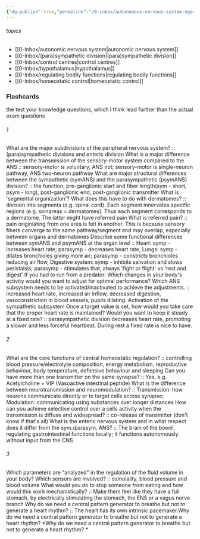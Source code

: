 ```yaml
---
{"dg-publish":true,"permalink":"/0-inbox/autonomous-nervous-system-egert/","tags":["uni/fmb/ans"]}
---
```


###### topics
- [[0-Inbox/autonomic nervous system\|autonomic nervous system]]
- [[0-Inbox/(para)sympathetic division\|(para)sympathetic division]]
- [[0-Inbox/control centres\|control centres]]
- [[0-Inbox/hypothalamus\|hypothalamus]]
- [[0-Inbox/regulating bodily functions\|regulating bodily functions]]
- [[0-Inbox/homeostatic control\|homeostatic control]]


### Flashcards
the test your knowledge questions, which I think lead further than the actual exam questions
###### 1
What are the major subdivisions of the peripheral nervous system? :: (para)sympathetic divisions and enteric division
What is a major difference between the transmission of the sensory-motor system compared to the ANS :: sensory-motor is voluntary, ANS not; sensory-motor is single-neuron pathway, ANS two-neuron pathway
What are major structural differences between the sympathetic (symANS) and the parasympathetic (psymANS) division? :: the function, pre-ganglionic start and fiber length(sym - short, psym - long), post-ganglionic end, post-ganglionic transmitter
What is 'segmental organization'? What does this have to do with dermatomes? :: division into segments (e.g. spinal cord). Each segment innervates specific regions (e.g. skinareas = dermatomes). Thus each segment corresponds to a dermatome. The latter might have referred pain
What is referred pain? :: pain originiating from one area is felt in another. This is because sensory fibers converge to the same pathway/segment and may overlap, especially between organs and dermatomes
Describe some functional differences between symANS and psymANS at the organ level :: Heart: symp - increases heart rate; parasymp - decreases heart rate, Lungs: symp - dilates bronchioles giving more air; parasymp - constricts bronchioles reducing air flow, Digestive system: symp - inhibits salivation and slows peristalsis; parasymp - stimulates that, always 'fight or flight' vs 'rest and digest'
If you had to run from a predator: Which changes in your body's activity would you want to adjust for optimal performance? Which ANS subsystem needs to be activated/inactivated to achieve the adjustments. :: increased heart rate, increased air inflow, decreased digestion, vasoconstriction in blood vessels, pupils dilating. Activation of the sympathetic subsystem
Once a target value is set, how would you take care that the proper heart rate is maintained? Would you want to keep it steady at a fixed rate? :: parasympathetic division decreases heart rate, promoting a slower and less forceful heartbeat. During rest a fixed rate is nice to have.

###### 2
What are the core functions of central homeostatic regulation? :: controlling blood pressure/electrolyte composition, energy metabolism, reproductive behaviour, body temperature, defensive behaviour and sleeping
Can you have more than one transmitter on the same synapse? :: Yes, e.g. Acetylcholine + VIP (Vasoactive intestinal peptide)
What is the difference between neurotransmission and neuromodulation? :: Transmission: how neurons communicate directly or to target cells across synapse; Modulation: communicating using substances over longer distances
How can you achieve selective control over a cells activity when the transmission is diffuse and widespread? :: co-release of transmitter (don't know if that's all)
What is the enteric nervous system and in what respect does it differ from the sym./parasym. ANS? :: The brain of the bowel, regulating gastrointestinal functions locally; it functions autonomously without input from the CNS


###### 3
Which parameters are "analyzed" in the regulation of the fluid volume in your body? Which sensors are involved? :: osmolality, blood pressure and blood volume
What would you do to stop someone from eating and how would this work mechanistically? :: Make them feel like they have a full stomach, by electrically stimulating the stomach, the ENS or a vagus nerve branch
Why do we need a central pattern generator to breathe but not to generate a heart rhythm? :: The heart has its own intrinsic pacemaker.Why do we need a central pattern generator to breathe but not to generate a
heart rhythm? *Why do we need a central pattern generator to breathe but not to generate a
heart rhythm? *